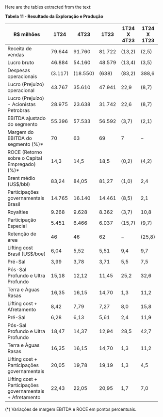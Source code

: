 Here are the tables extracted from the text:

**Tabela 11 - Resultado da Exploração e Produção**

| R$ milhões                                                             | 1T24       | 4T23      | 1T23      | 1T24 X 4T23 | 1T24 X 1T23 |
|------------------------------------------------------------------------|------------|-----------|-----------|-------------|-------------|
| Receita de vendas                                                      | 79.644     | 91.760    | 81.722    | (13,2)      | (2,5)       |
| Lucro bruto                                                            | 46.884     | 54.160    | 48.579    | (13,4)      | (3,5)       |
| Despesas operacionais                                                 | (3.117)    | (18.550)  | (638)     | (83,2)      | 388,6       |
| Lucro (Prejuízo) operacional                                           | 43.767     | 35.610    | 47.941    | 22,9        | (8,7)       |
| Lucro (Prejuízo) - Acionistas Petrobras                                | 28.975     | 23.638    | 31.742    | 22,6        | (8,7)       |
| EBITDA ajustado do segmento                                            | 55.396     | 57.533    | 56.592    | (3,7)       | (2,1)       |
| Margem do EBITDA do segmento (%)*                                      | 70         | 63        | 69        | 7           | −           |
| ROCE (Retorno sobre o Capital Empregado) (%)*                         | 14,3       | 14,5      | 18,5      | (0,2)       | (4,2)       |
| Brent médio (US$/bbl)                                                | 83,24      | 84,05     | 81,27     | (1,0)       | 2,4         |
| Participações governamentais Brasil                                    | 14.765     | 16.140    | 14.461    | (8,5)       | 2,1         |
|   Royalties                                                            | 9.268      | 9.628     | 8.362     | (3,7)       | 10,8        |
|   Participação Especial                                                | 5.451      | 6.466     | 6.037     | (15,7)      | (9,7)       |
|   Retenção de área                                                     | 46         | 46        | 62        | −           | (25,8)      |
| Lifting cost Brasil (US$/boe)                                         | 6,04       | 5,52      | 5,51      | 9,4         | 9,7         |
|   Pré-Sal                                                             | 3,99       | 3,78      | 3,71      | 5,5         | 7,5         |
|   Pós-Sal Profundo e Ultra Profundo                                    | 15,18      | 12,12     | 11,45     | 25,2        | 32,6        |
|   Terra e Águas Rasas                                                  | 16,35      | 16,15     | 14,70     | 1,3         | 11,2        |
| Lifting cost + Afretamento                                             | 8,42       | 7,79      | 7,27      | 8,0         | 15,8        |
|   Pré-Sal                                                             | 6,28       | 6,13      | 5,61      | 2,4         | 11,9        |
|   Pós-Sal Profundo e Ultra Profundo                                    | 18,47      | 14,37     | 12,94     | 28,5        | 42,7        |
|   Terra e Águas Rasas                                                  | 16,35      | 16,15     | 14,70     | 1,3         | 11,2        |
| Lifting cost + Participações governamentais                            | 20,05      | 19,78     | 19,19     | 1,3         | 4,5         |
| Lifting cost + Participações governamentais + Afretamento              | 22,43      | 22,05     | 20,95     | 1,7         | 7,0         |

(*) Variações de margem EBITDA e ROCE em pontos percentuais.